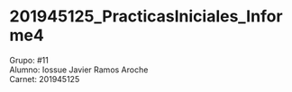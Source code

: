 # 201945125_PracticasIniciales_Informe4
Grupo: #11
\
Alumno: Iossue Javier Ramos Aroche
\
Carnet: 201945125